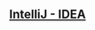## [IntelliJ - IDEA](https://github.com/keepinmindsh/tech-education/blob/main/00_basic_tool/01_intellij/README.md)